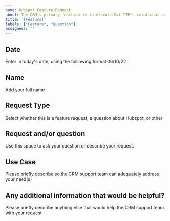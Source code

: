 ```yaml
---
name: Hubspot Feature Request
about: The CRM’s primary function is to elevate Cal-ITP’s relational communication and outreach efforts
title: '[Feature]'
labels: ["Feature", "Question"]
assignees: ''
---
```


## Date

Enter in today's date, using the folliowing format 06/10/22

## Name 

Add your full name

## Request Type

Select whether this is a feature request, a question about Hubspot, or other

## Request and/or question

Use this space to ask your question or describe your request.

## Use Case

Please briefly describe so the CRM support team can adequately address your need(s)

## Any additional information that would be helpful?

Please briefly describe anything else that would help the CRM support team with your request
